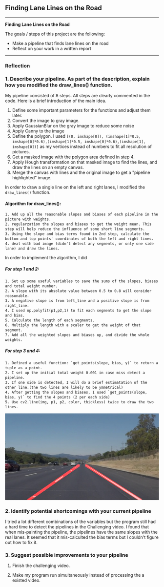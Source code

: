 ## **Finding Lane Lines on the Road** 

---

**Finding Lane Lines on the Road**

The goals / steps of this project are the following:
* Make a pipeline that finds lane lines on the road
* Reflect on your work in a written report


[//]: # (Image References)

[image1]: ./test_image_output/solidWhiteRight.jpg 

---

### Reflection

### 1. Describe your pipeline. As part of the description, explain how you modified the draw_lines() function.


My pipeline consisted of 8 steps. All steps are clearly commented in the code. Here is a brief introduction of the main idea.
1. Define some important parameters for the functions and adjust them later.
2. Convert the image to gray image.
3. Apply GaussianBlur on the gray image to reduce some noise
4. Apply Canny to the image 
5. Define the polygon. I used 
`[(0, imshape[0]), (imshape[1]*0.5, imshape[0]*0.6),(imshape[1]*0.5, imshape[0]*0.6),(imshape[1], imshape[0])]` 
as my vertices instead of numbers to fit all resolution of pictures.
6. Get a masked image with the polygon area defined in step 4.
7. Apply Hough transformation on that masked image to find the lines, and draw the lines on an empty canvas.
8. Merge the canvas with lines and the original image to get a "pipeline highlighted" image.

In order to draw a single line on the left and right lanes, I modified the `draw_lines()` function. 
#### Algorithm for draw_lines():
	1. Add up all the reasonable slopes and biases of each pipeline in the picture with weights.
	2. regularzation the slopes and biases to get the weight mean. This step will help reduce the influence of some short line segments.
	3. Using the slope and bias terms found in 2nd step, calculate the bottom and top points' coordinates of both the left and right lines.
	4. deal with bad image (didn't detect any segments, or only one side lane) and draw the lines.

In order to implement the algorithm, I did
##### For step 1 and 2:
	1. Set up some useful variables to save the sums of the slopes, biases and total weight number.
	2. A slope with its absolute value between 0.5 to 0.8 will consider reasonable.
	3. A negative slope is from left_line and a positive slope is from right_line.
	4. I used np.polyfit(p1,p2,1) to fit each segments to get the slope and bias.
	5. Calculate the length of each segments.
	6. Multiply the length with a scaler to get the weight of that segment.
	7. Add all the weighted slopes and biases up, and divide the whole weights.
	
##### For step 3 and 4:
	1. Defined a useful function: `get_points(slope, bias, y)` to return a tuple as a point.
	2. I set up the initial total weight 0.001 in case miss detect a pipeline.
	3. If one side is detected, I will do a brief estimatation of the other line.(the two lines are likely to be ymmetrical)
	4. After getting the slopes and biases, I used `get_points(slope, bias, y)` to find the 4 points (2 per each side)
	5. Use cv2.line(img, p1, p2, color, thickless) twice to draw the two lines.



![alt text][image1]


### 2. Identify potential shortcomings with your current pipeline

I tried a lot different combinations of the variables but the program still had a hard time to detect the pipelines in the Challenging video. I found that when mis-painting the pipeline, the pipelines have the same slopes with the real lanes. It seemed that it mis-calculted the bias terms but I couldn't figure out how to fix it. 



### 3. Suggest possible improvements to your pipeline

1. Finish the challenging video.

2. Make my program run simultaneously instead of processing the a existed video.